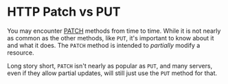 # HTTP Patch vs PUT

You may encounter [PATCH](https://developer.mozilla.org/en-US/docs/Web/HTTP/Methods/PATCH) methods from time to time. While it is not nearly as common as the other methods, like `PUT`, it's important to know about it and what it does. The `PATCH` method is intended to *partially* modify a resource.

Long story short, `PATCH` isn't nearly as popular as `PUT`, and many servers, even if they allow partial updates, will still just use the `PUT` method for that.

